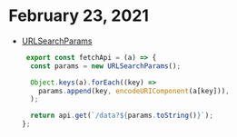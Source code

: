 # February 23, 2021

- [URLSearchParams](https://developer.mozilla.org/en-US/docs/Web/API/URLSearchParams/toString)

  ``` javascript
   export const fetchApi = (a) => {
    const params = new URLSearchParams();

    Object.keys(a).forEach((key) =>
      params.append(key, encodeURIComponent(a[key])),
    );

    return api.get(`/data?${params.toString()}`);
  };
  ```
